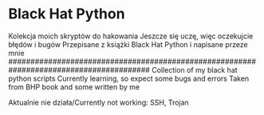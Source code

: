 # Black Hat Python
Kolekcja moich skryptów do hakowania
Jeszcze się uczę, więc oczekujcie błędów i bugów
Przepisane z książki Black Hat Python i napisane przeze mnie
########################################################################################
Collection of my black hat python scripts
Currently learning, so expect some bugs and errors
Taken from BHP book and some written by me

Aktualnie nie działa/Currently not working: SSH, Trojan

